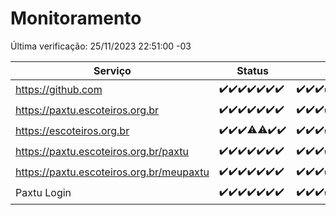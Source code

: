 # Monitoramento

Última verificação: 25/11/2023 22:51:00 -03

|Serviço|Status|Últimas 24h|
|---|---|---|
|https://github.com|<span title="2023-11-19: OK=24">✔️</span><span title="2023-11-20: OK=24">✔️</span><span title="2023-11-21: OK=24">✔️</span><span title="2023-11-22: OK=23">✔️</span><span title="2023-11-23: OK=24">✔️</span><span title="2023-11-24: OK=24">✔️</span><span title="2023-11-25: OK=2">✔️</span>|<span title="24/11/2023 23:16:00 -03 : 200">✔️</span><span title="25/11/2023 00:07:00 -03 : 200">✔️</span><span title="25/11/2023 01:09:00 -03 : 200">✔️</span><span title="25/11/2023 02:04:00 -03 : 200">✔️</span><span title="25/11/2023 03:08:00 -03 : 200">✔️</span><span title="25/11/2023 04:03:00 -03 : 200">✔️</span><span title="25/11/2023 05:07:00 -03 : 200">✔️</span><span title="25/11/2023 06:04:00 -03 : 200">✔️</span><span title="25/11/2023 07:04:00 -03 : 200">✔️</span><span title="25/11/2023 08:03:00 -03 : 200">✔️</span><span title="25/11/2023 09:09:00 -03 : 200">✔️</span><span title="25/11/2023 10:06:00 -03 : 200">✔️</span><span title="25/11/2023 11:03:00 -03 : 200">✔️</span><span title="25/11/2023 12:04:00 -03 : 200">✔️</span><span title="25/11/2023 13:06:00 -03 : 200">✔️</span><span title="25/11/2023 14:03:00 -03 : 200">✔️</span><span title="25/11/2023 15:07:00 -03 : 200">✔️</span><span title="25/11/2023 16:02:00 -03 : 200">✔️</span><span title="25/11/2023 17:05:00 -03 : 200">✔️</span><span title="25/11/2023 18:03:00 -03 : 200">✔️</span><span title="25/11/2023 19:03:00 -03 : 200">✔️</span><span title="25/11/2023 20:04:00 -03 : 200">✔️</span><span title="25/11/2023 21:33:00 -03 : 200">✔️</span><span title="25/11/2023 22:51:00 -03 : 200">✔️</span>|
|https://paxtu.escoteiros.org.br|<span title="2023-11-19: OK=24">✔️</span><span title="2023-11-20: OK=24">✔️</span><span title="2023-11-21: OK=24">✔️</span><span title="2023-11-22: OK=23">✔️</span><span title="2023-11-23: OK=24">✔️</span><span title="2023-11-24: OK=24">✔️</span><span title="2023-11-25: OK=2">✔️</span>|<span title="24/11/2023 23:16:00 -03 : 200">✔️</span><span title="25/11/2023 00:07:00 -03 : 200">✔️</span><span title="25/11/2023 01:09:00 -03 : 200">✔️</span><span title="25/11/2023 02:04:00 -03 : 200">✔️</span><span title="25/11/2023 03:08:00 -03 : 200">✔️</span><span title="25/11/2023 04:03:00 -03 : 200">✔️</span><span title="25/11/2023 05:07:00 -03 : 200">✔️</span><span title="25/11/2023 06:04:00 -03 : 200">✔️</span><span title="25/11/2023 07:04:00 -03 : 200">✔️</span><span title="25/11/2023 08:03:00 -03 : 200">✔️</span><span title="25/11/2023 09:09:00 -03 : 200">✔️</span><span title="25/11/2023 10:06:00 -03 : 200">✔️</span><span title="25/11/2023 11:03:00 -03 : 200">✔️</span><span title="25/11/2023 12:04:00 -03 : 200">✔️</span><span title="25/11/2023 13:06:00 -03 : 200">✔️</span><span title="25/11/2023 14:03:00 -03 : 200">✔️</span><span title="25/11/2023 15:07:00 -03 : 200">✔️</span><span title="25/11/2023 16:02:00 -03 : 200">✔️</span><span title="25/11/2023 17:05:00 -03 : 200">✔️</span><span title="25/11/2023 18:03:00 -03 : 200">✔️</span><span title="25/11/2023 19:03:00 -03 : 200">✔️</span><span title="25/11/2023 20:04:00 -03 : 200">✔️</span><span title="25/11/2023 21:33:00 -03 : 200">✔️</span><span title="25/11/2023 22:51:00 -03 : 200">✔️</span>|
|https://escoteiros.org.br|<span title="2023-11-19: OK=24">✔️</span><span title="2023-11-20: OK=24">✔️</span><span title="2023-11-21: OK=24">✔️</span><span title="2023-11-22: OK=22, Falhas=1">⚠️</span><span title="2023-11-23: OK=23, Falhas=1">⚠️</span><span title="2023-11-24: OK=24">✔️</span><span title="2023-11-25: OK=2">✔️</span>|<span title="24/11/2023 23:16:00 -03 : 200">✔️</span><span title="25/11/2023 00:07:00 -03 : 200">✔️</span><span title="25/11/2023 01:09:00 -03 : 200">✔️</span><span title="25/11/2023 02:04:00 -03 : 200">✔️</span><span title="25/11/2023 03:08:00 -03 : 200">✔️</span><span title="25/11/2023 04:03:00 -03 : 200">✔️</span><span title="25/11/2023 05:07:00 -03 : 200">✔️</span><span title="25/11/2023 06:04:00 -03 : 200">✔️</span><span title="25/11/2023 07:04:00 -03 : 200">✔️</span><span title="25/11/2023 08:03:00 -03 : 200">✔️</span><span title="25/11/2023 09:09:00 -03 : 200">✔️</span><span title="25/11/2023 10:06:00 -03 : 200">✔️</span><span title="25/11/2023 11:03:00 -03 : 200">✔️</span><span title="25/11/2023 12:04:00 -03 : 200">✔️</span><span title="25/11/2023 13:06:00 -03 : 200">✔️</span><span title="25/11/2023 14:03:00 -03 : 200">✔️</span><span title="25/11/2023 15:07:00 -03 : 200">✔️</span><span title="25/11/2023 16:02:00 -03 : 200">✔️</span><span title="25/11/2023 17:05:00 -03 : 200">✔️</span><span title="25/11/2023 18:03:00 -03 : 200">✔️</span><span title="25/11/2023 19:03:00 -03 : 200">✔️</span><span title="25/11/2023 20:04:00 -03 : 200">✔️</span><span title="25/11/2023 21:33:00 -03 : 200">✔️</span><span title="25/11/2023 22:51:00 -03 : 200">✔️</span>|
|https://paxtu.escoteiros.org.br/paxtu|<span title="2023-11-19: OK=24">✔️</span><span title="2023-11-20: OK=24">✔️</span><span title="2023-11-21: OK=24">✔️</span><span title="2023-11-22: OK=23">✔️</span><span title="2023-11-23: OK=24">✔️</span><span title="2023-11-24: OK=24">✔️</span><span title="2023-11-25: OK=2">✔️</span>|<span title="24/11/2023 23:16:00 -03 : 200">✔️</span><span title="25/11/2023 00:07:00 -03 : 200">✔️</span><span title="25/11/2023 01:09:00 -03 : 200">✔️</span><span title="25/11/2023 02:04:00 -03 : 200">✔️</span><span title="25/11/2023 03:08:00 -03 : 200">✔️</span><span title="25/11/2023 04:03:00 -03 : 200">✔️</span><span title="25/11/2023 05:07:00 -03 : 200">✔️</span><span title="25/11/2023 06:04:00 -03 : 200">✔️</span><span title="25/11/2023 07:04:00 -03 : 200">✔️</span><span title="25/11/2023 08:03:00 -03 : 200">✔️</span><span title="25/11/2023 09:09:00 -03 : 200">✔️</span><span title="25/11/2023 10:06:00 -03 : 200">✔️</span><span title="25/11/2023 11:03:00 -03 : 200">✔️</span><span title="25/11/2023 12:04:00 -03 : 200">✔️</span><span title="25/11/2023 13:06:00 -03 : 200">✔️</span><span title="25/11/2023 14:03:00 -03 : 200">✔️</span><span title="25/11/2023 15:07:00 -03 : 200">✔️</span><span title="25/11/2023 16:02:00 -03 : 200">✔️</span><span title="25/11/2023 17:05:00 -03 : 200">✔️</span><span title="25/11/2023 18:03:00 -03 : 200">✔️</span><span title="25/11/2023 19:03:00 -03 : 200">✔️</span><span title="25/11/2023 20:04:00 -03 : 200">✔️</span><span title="25/11/2023 21:33:00 -03 : 200">✔️</span><span title="25/11/2023 22:51:00 -03 : 200">✔️</span>|
|https://paxtu.escoteiros.org.br/meupaxtu|<span title="2023-11-19: OK=24">✔️</span><span title="2023-11-20: OK=24">✔️</span><span title="2023-11-21: OK=24">✔️</span><span title="2023-11-22: OK=23">✔️</span><span title="2023-11-23: OK=24">✔️</span><span title="2023-11-24: OK=24">✔️</span><span title="2023-11-25: OK=2">✔️</span>|<span title="24/11/2023 23:16:00 -03 : 200">✔️</span><span title="25/11/2023 00:07:00 -03 : 200">✔️</span><span title="25/11/2023 01:09:00 -03 : 200">✔️</span><span title="25/11/2023 02:04:00 -03 : 200">✔️</span><span title="25/11/2023 03:08:00 -03 : 200">✔️</span><span title="25/11/2023 04:03:00 -03 : 200">✔️</span><span title="25/11/2023 05:07:00 -03 : 200">✔️</span><span title="25/11/2023 06:04:00 -03 : 200">✔️</span><span title="25/11/2023 07:04:00 -03 : 200">✔️</span><span title="25/11/2023 08:03:00 -03 : 200">✔️</span><span title="25/11/2023 09:09:00 -03 : 200">✔️</span><span title="25/11/2023 10:06:00 -03 : 200">✔️</span><span title="25/11/2023 11:03:00 -03 : 200">✔️</span><span title="25/11/2023 12:04:00 -03 : 200">✔️</span><span title="25/11/2023 13:06:00 -03 : 200">✔️</span><span title="25/11/2023 14:03:00 -03 : 200">✔️</span><span title="25/11/2023 15:07:00 -03 : 200">✔️</span><span title="25/11/2023 16:02:00 -03 : 200">✔️</span><span title="25/11/2023 17:05:00 -03 : 200">✔️</span><span title="25/11/2023 18:03:00 -03 : 200">✔️</span><span title="25/11/2023 19:03:00 -03 : 200">✔️</span><span title="25/11/2023 20:04:00 -03 : 200">✔️</span><span title="25/11/2023 21:33:00 -03 : 200">✔️</span><span title="25/11/2023 22:51:00 -03 : 200">✔️</span>|
|Paxtu Login|<span title="2023-11-19: OK=24">✔️</span><span title="2023-11-20: OK=24">✔️</span><span title="2023-11-21: OK=24">✔️</span><span title="2023-11-22: OK=23">✔️</span><span title="2023-11-23: OK=24">✔️</span><span title="2023-11-24: OK=24">✔️</span><span title="2023-11-25: OK=2">✔️</span>|<span title="24/11/2023 23:16:00 -03 : 200">✔️</span><span title="25/11/2023 00:07:00 -03 : 200">✔️</span><span title="25/11/2023 01:09:00 -03 : 200">✔️</span><span title="25/11/2023 02:04:00 -03 : 200">✔️</span><span title="25/11/2023 03:08:00 -03 : 200">✔️</span><span title="25/11/2023 04:03:00 -03 : 200">✔️</span><span title="25/11/2023 05:07:00 -03 : 200">✔️</span><span title="25/11/2023 06:04:00 -03 : 200">✔️</span><span title="25/11/2023 07:04:00 -03 : 200">✔️</span><span title="25/11/2023 08:03:00 -03 : 200">✔️</span><span title="25/11/2023 09:09:00 -03 : 200">✔️</span><span title="25/11/2023 10:06:00 -03 : 200">✔️</span><span title="25/11/2023 11:03:00 -03 : 200">✔️</span><span title="25/11/2023 12:04:00 -03 : 200">✔️</span><span title="25/11/2023 13:06:00 -03 : 200">✔️</span><span title="25/11/2023 14:03:00 -03 : 200">✔️</span><span title="25/11/2023 15:07:00 -03 : 200">✔️</span><span title="25/11/2023 16:02:00 -03 : 200">✔️</span><span title="25/11/2023 17:05:00 -03 : 200">✔️</span><span title="25/11/2023 18:03:00 -03 : 200">✔️</span><span title="25/11/2023 19:03:00 -03 : 200">✔️</span><span title="25/11/2023 20:04:00 -03 : 200">✔️</span><span title="25/11/2023 21:33:00 -03 : 200">✔️</span><span title="25/11/2023 22:51:00 -03 : 200">✔️</span>|
